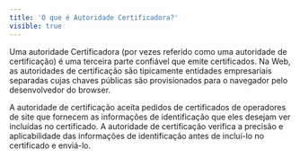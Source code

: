 ```yaml
---
title: 'O que é Autoridade Certificadora?'
visible: true
---
```


Uma autoridade Certificadora (por vezes referido como uma autoridade de certificação) é uma terceira parte confiável que emite certificados. Na Web, as autoridades de certificação são tipicamente entidades empresariais separadas cujas chaves públicas são provisionados para o navegador pelo desenvolvedor do browser.

A autoridade de certificação aceita pedidos de certificados de operadores de site que fornecem as informações de identificação que eles desejam ver incluídas no certificado. A autoridade de certificação verifica a precisão e aplicabilidade das informações de identificação antes de incluí-lo no certificado e enviá-lo.